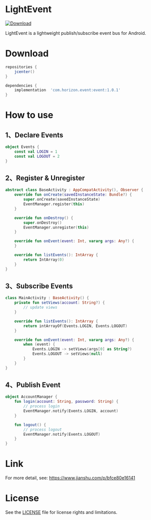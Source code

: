 # LightEvent
[ ![Download](https://api.bintray.com/packages/horizon757/maven/LightEvent/images/download.svg) ](https://bintray.com/horizon757/maven/LightEvent/_latestVersion)

LightEvent is a lightweight publish/subscribe event bus for Android.

# Download
```gradle
repositories {
    jcenter()
}

dependencies {
    implementation  'com.horizon.event:event:1.0.1'
}
```

# How to use

## 1、Declare Events
```kotlin
object Events {
    const val LOGIN = 1
    const val LOGOUT = 2
}
```

## 2、Register & Unregister
```kotlin
abstract class BaseActivity : AppCompatActivity(), Observer {
    override fun onCreate(savedInstanceState: Bundle?) {
        super.onCreate(savedInstanceState)
        EventManager.register(this)
    }

    override fun onDestroy() {
        super.onDestroy()
        EventManager.unregister(this)
    }

    override fun onEvent(event: Int, vararg args: Any?) {
    }

    override fun listEvents(): IntArray {
        return IntArray(0)
    }
}
```

## 3、Subscribe Events
```kotlin
class MainActivity : BaseActivity() {
    private fun setViews(account: String?) {
        // update views
    }

    override fun listEvents(): IntArray {
        return intArrayOf(Events.LOGIN, Events.LOGOUT)
    }

    override fun onEvent(event: Int, vararg args: Any?) {
        when (event) {
            Events.LOGIN -> setViews(args[0] as String?)
            Events.LOGOUT -> setViews(null)
        }
    }
}
```

## 4、Publish Event
```kotlin
object AccountManager {
    fun login(account: String, password: String) {
        // process login
        EventManager.notify(Events.LOGIN, account)
    }

    fun logout() {
        // process logout
        EventManager.notify(Events.LOGOUT)
    }
}
```


# Link
For more detail, see:
https://www.jianshu.com/p/bfce80e16141

# License
See the [LICENSE](LICENSE.md) file for license rights and limitations.

